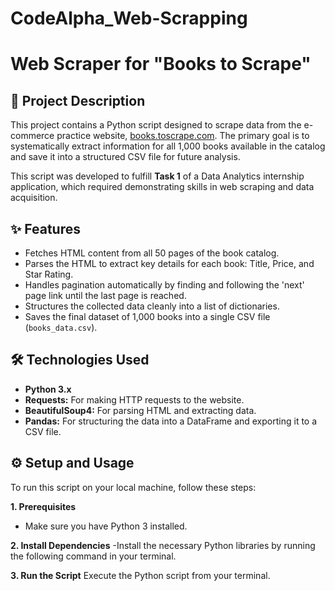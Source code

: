 # CodeAlpha_Web-Scrapping

# Web Scraper for "Books to Scrape"

## 📖 Project Description

This project contains a Python script designed to scrape data from the e-commerce practice website, [books.toscrape.com](http://books.toscrape.com). The primary goal is to systematically extract information for all 1,000 books available in the catalog and save it into a structured CSV file for future analysis.

This script was developed to fulfill **Task 1** of a Data Analytics internship application, which required demonstrating skills in web scraping and data acquisition.

## ✨ Features

- Fetches HTML content from all 50 pages of the book catalog.
- Parses the HTML to extract key details for each book: Title, Price, and Star Rating.
- Handles pagination automatically by finding and following the 'next' page link until the last page is reached.
- Structures the collected data cleanly into a list of dictionaries.
- Saves the final dataset of 1,000 books into a single CSV file (`books_data.csv`).

## 🛠️ Technologies Used

- **Python 3.x**
- **Requests:** For making HTTP requests to the website.
- **BeautifulSoup4:** For parsing HTML and extracting data.
- **Pandas:** For structuring the data into a DataFrame and exporting it to a CSV file.

## ⚙️ Setup and Usage

To run this script on your local machine, follow these steps:

**1. Prerequisites**
   - Make sure you have Python 3 installed.

**2. Install Dependencies**
   -Install the necessary Python libraries by running the following command in your terminal.

**3. Run the Script**
Execute the Python script from your terminal.
